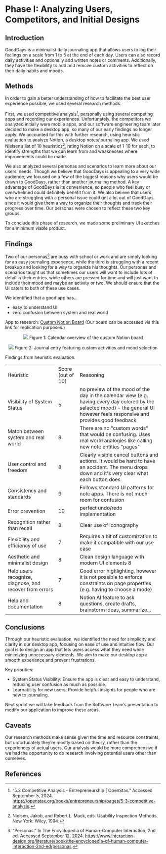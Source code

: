 # Phase I: Analyzing Users, Competitors, and Initial Designs

## Introduction

GoodDays is a minimalist daily journaling app that allows users to log their feelings on a scale from 1 to 5 at the end of each day. Users can also record daily activities and optionally add written notes or comments. Additionally, they have the flexibility to add and remove custom activities to reflect on their daily habits and moods.

## Methods

In order to gain a better understanding of how to facilitate the best user experience possible, we used several research methods.

First, we used competitive analysis[^competitive-analysis], personally using several competing apps and recording our experiences. Unfortunately, the competitors we analyzed initially were mobile apps, and our software engineering team later decided to make a desktop app, so many of our early findings no longer apply. We accounted for this with further research, using heuristic evaluation to analyze Notion, a desktop notes/journaling app. We used Nielsen’s list of 10 heuristics[^nielsen-1994], rating Notion on a scale of 1-10 for each, to identify strengths that we can learn from and weaknesses where improvements could be made.

We also analyzed several personas and scenarios to learn more about our users’ needs. Though we believe that GoodDays is appealing to a very wide audience, we focused on a few of the biggest reasons why users would be drawn to GoodDays, rather than another journaling method. A key advantage of GoodDays is its convenience, so people who feel busy or overwhelmed could definitely benefit from it. We also believe that users who are struggling with a personal issue could get a lot out of GoodDays, since it would give them a way to organize their thoughts and track their progress over time. Our personas were chosen to reflect these two key groups.

To conclude this phase of research, we made some preliminary UI sketches for a minimum viable product.

## Findings

Two of our personas[^personas] are busy with school or work and are simply looking for an easy journaling experience, while the third is struggling with a recent breakup and looking for a way to organize his thoughts. Our personas and scenarios taught us that sometimes our users will want to include lots of detail in their entries, while others are pressed for time and will just want to include their mood and maybe an activity or two. We should ensure that the UI caters to both of these use cases.

We identified that a good app has…
- easy to understand UI 
- zero confusion between system and real world

App to research: [Custom Notion Board](https://gres.notion.site/10b16469034880e590e9e7024b08de15?v=9569263f9390427290fbf03037c3dc3f&pvs=4) (Our board can be accessed via this link for replication purposes.)

<p align="center">
  <img src="https://github.com/user-attachments/assets/61d28f5a-c7f8-4895-9743-c40635079736" />
  Figure 1: Calendar overview of the custom Notion board
</p>

<p align="center">
  <img src="https://github.com/user-attachments/assets/cd9e4fd6-8476-4888-a6c0-0a827940edf5" />
  Figure 2: Journal entry featuring custom activities and mood selection
</p>


Findings from heuristic evaluation:

|                                                         |                   |                                                                                                                                                                                  |
| ------------------------------------------------------- | ----------------- | -------------------------------------------------------------------------------------------------------------------------------------------------------------------------------- |
| Heuristic                                               | Score (out of 10) | Reasoning                                                                                                                                                                        |
| Visibility of System Status                             | 5                 | no preview of the mood of the day in the calendar view (e.g. having every day colored by the selected mood) - the general UI however feels responsive and provides good feedback |
| Match between system and real world                     | 9                 | There are no "custom words" that would be confusing. Uses real world analogies like calling new note entities "pages"                                                            |
| User control and freedom                                | 8                 | Clearly visible cancel buttons and actions. It would be hard to have an accident. The menu drops down and it's very clear what each button does.                                 |
| Consistency and standards                               | 9                 | Follows standard UI patterns for note apps. There is not much room for confusion                                                                                                 |
| Error prevention                                        | 10                | perfect undo/redo implementation                                                                                                                                                 |
| Recognition rather than recall                          | 8                 | Clear use of iconography                                                                                                                                                         |
| Flexibility and efficiency of use                       | 7                 | Requires a bit of customization to make it compatible with our use case                                                                                                          |
| Aesthetic and minimalist design                         | 8                 | Clean design language with modern UI elements 8                                                                                                                                  |
| Help users recognize, diagnose, and recover from errors | 7                 | Good error highlighting, however it is not possible to enforce constraints on page properties (e.g. having to choose a mode)                                                     |
| Help and documentation                                  | 8                 | Notion AI feature to ask questions, create drafts, brainstorm ideas, summarize...                                                                                                |

## Conclusions

Through our heuristic evaluation, we identified the need for simplicity and clarity in our desktop app, focusing on ease of use and intuitive flow. Our goal is to design an app that lets users access what they need while minimizing unnecessary elements. We aim to make our desktop app a smooth experience and prevent frustrations.

Key priorities:
- System Status Visibility: Ensure the app is clear and easy to understand, reducing user confusion as much as possible.
- Learnability for new users: Provide helpful insights for people who are new to journaling.

Next sprint we will take feedback from the Software Team’s presentation to modify our application to improve these areas.


## Caveats

Our research methods make sense given the time and resource constraints, but unfortunately they’re mostly based on theory, rather than the experiences of actual users. Our analysis would be more comprehensive if we had the opportunity to do research involving potential users other than ourselves.


## References

[^competitive-analysis]: “5.3 Competitive Analysis - Entrepreneurship | OpenStax.” Accessed September 5, 2024. https://openstax.org/books/entrepreneurship/pages/5-3-competitive-analysis.

[^nielsen-1994]: Nielsen, Jakob, and Robert L. Mack, eds. Usability Inspection Methods. New York: Wiley, 1994.

[^personas]: “Personas.” In The Encyclopedia of Human-Computer Interaction, 2nd ed. Accessed September 12, 2024. https://www.interaction-design.org/literature/book/the-encyclopedia-of-human-computer-interaction-2nd-ed/personas.
